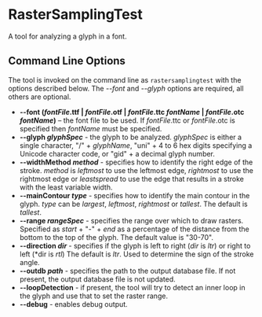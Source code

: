 # RasterSamplingTest
A tool for analyzing a glyph in a font.

## Command Line Options
The tool is invoked on the command line as `rastersamplingtest` with the options described below. The *\-\-font* and *\-\-glyph* options are required, all others are optional.

* **\-\-font (*fontFile*.ttf | *fontFile*.otf | *fontFile*.ttc  *fontName* | *fontFile*.otc *fontName*)** – the font file to be used. If *fontFile*.ttc or *fontFile*.otc is specified then *fontName* must be specified.
* **\-\-glyph *glyphSpec*** - the glyph to be analyzed. *glyphSpec* is either a single character, "/" + *glyphName*, "uni" + 4 to 6 hex digits specifying a Unicode character code, or "gid" + a decimal glyph number.
* **\-\-widthMethod *method*** - specifies how to identify the right edge of the stroke. *method* is *leftmost* to use the leftmost edge, *rightmost* to use the rightmost edge or *leastspread* to use the edge that results in a stroke with the least variable width.
* **\-\-mainContour *type*** - specifies how to identify the main contour in the glyph. *type* can be *largest*, *leftmost*, *rightmost* or *tallest*. The default is *tallest*.
* **\-\-range *rangeSpec*** - specifies the range over which to draw rasters. Specified as *start* + "-" + *end* as a percentage of the distance from the bottom to the top of the glyph. The default value is "30-70".
* **\-\-direction *dir*** - specifies if the glyph is left to right (*dir* is *ltr*) or right to left (*dir is *rtl*) The default is *ltr*. Used to determine the sign of the stroke angle.
* **\-\-outdb *path*** - specifies the path to the output database file. If not present, the output database file is not updated.
* **\-\-loopDetection** - if present, the tool will try to detect an inner loop in the glyph and use that to set the raster range.
* **\-\-debug** - enables debug output.
